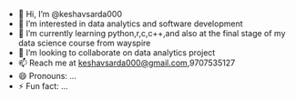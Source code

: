 - 👋 Hi, I’m @keshavsarda000
- 👀 I’m interested in data analytics and software development
- 🌱 I’m currently learning python,r,c,c++,and also at the final stage of my data science course from wayspire
- 💞️ I’m looking to collaborate on data analytics project
- 📫 Reach me at keshavsarda000@gmail.com,9707535127
- 😄 Pronouns: ...
- ⚡ Fun fact: ...

<!---
keshavsarda000/keshavsarda000 is a ✨ special ✨ repository because its `README.md` (this file) appears on your GitHub profile.
You can click the Preview link to take a look at your changes.
--->
